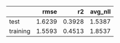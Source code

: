 |          |   rmse |     r2 |   avg_nll |
|:---------|-------:|-------:|----------:|
| test     | 1.6239 | 0.3928 |    1.5387 |
| training | 1.5593 | 0.4513 |    1.8537 |
